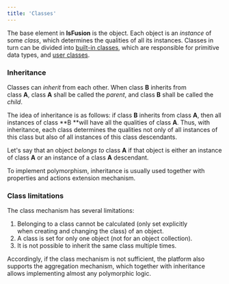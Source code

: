 ```yaml
---
title: 'Classes'
---
```


The base element in **lsFusion** is the object. Each object is an *instance* of some *class*, which determines the qualities of all its instances. Classes in turn can be divided into [built-in classes](Built-in_classes.md), which are responsible for primitive data types, and [user classes](User_classes.md). 

### Inheritance

Classes can *inherit* from each other. When class **B** inherits from class **A**, class **A** shall be called the *parent*, and class **B** shall be called the *child*.

The idea of inheritance is as follows: if class **B** inherits from class **A**, then all instances of class **B **will have all the qualities of class **A**. Thus, with inheritance, each class determines the qualities not only of all instances of this class but also of all instances of this class descendants.  

Let's say that an object *belongs to* class **A** if that object is either an instance of class **A** or an instance of a class **A** descendant.  

To implement polymorphism, inheritance is usually used together with properties and actions extension mechanism. 

### Class limitations

The class mechanism has several limitations:

1.  Belonging to a class cannot be calculated (only set explicitly when creating and changing the class) of an object.
2.  A class is set for only one object (not for an object collection).
3.  It is not possible to inherit the same class multiple times.

Accordingly, if the class mechanism is not sufficient, the platform also supports the aggregation mechanism, which together with inheritance allows implementing almost any polymorphic logic.
